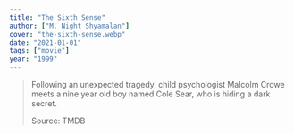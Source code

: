 ```yaml
---
title: "The Sixth Sense"
author: ["M. Night Shyamalan"]
cover: "the-sixth-sense.webp"
date: "2021-01-01"
tags: ["movie"]
year: "1999"
---
```


> Following an unexpected tragedy, child psychologist Malcolm Crowe meets a nine year old boy named Cole Sear, who is hiding a dark secret.
>
> Source: TMDB
